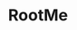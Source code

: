---
title: RootMe
description: The fast, easy, and affordable way to train your hacking skills.
url: https://www.root-me.org/
image:
    # url: '/assets/images/cafe.png'
    # alt: 'Cafe'
tags: ['learn', 'training']
listedDate: 2023-11-09
published: true
---